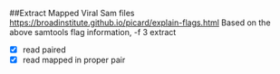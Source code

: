 ##Extract Mapped Viral Sam files
https://broadinstitute.github.io/picard/explain-flags.html
Based on the above samtools flag information, -f 3 extract 
- [x]   read paired
- [x]   read mapped in proper pair
